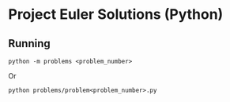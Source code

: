 # Project Euler Solutions (Python)

## Running

```commandline
python -m problems <problem_number>
```

Or

```commandline
python problems/problem<problem_number>.py
```
